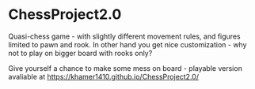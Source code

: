 # ChessProject2.0
Quasi-chess game - with slightly different movement rules, and figures limited to pawn and rook.
In other hand you get nice customization - why not to play on bigger board with rooks only? 

Give yourself a chance to make some mess on board - playable version avaliable at https://khamer1410.github.io/ChessProject2.0/
